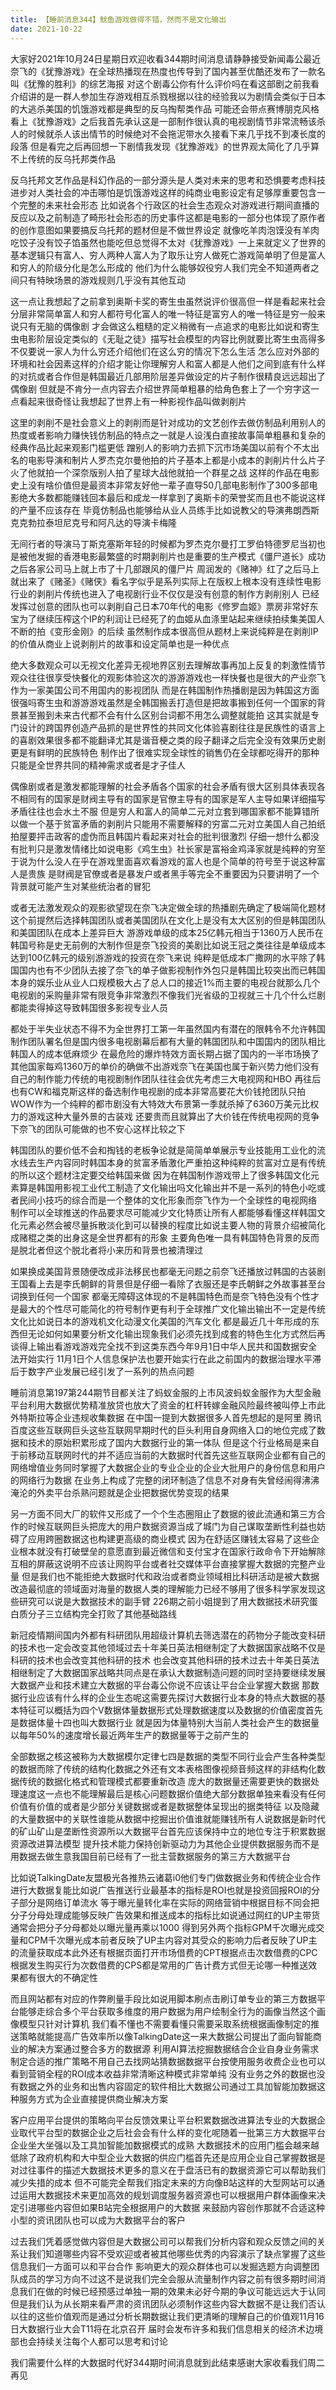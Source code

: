 ```yaml
---
title: 【睡前消息344】鱿鱼游戏做得不错，然而不是文化输出
date: 2021-10-22
---
```


大家好2021年10月24日星期日欢迎收看344期时间消息请静静接受新闻毒公最近奈飞的《犹豫游戏》在全球热播现在热度也传导到了国内甚至优酷还发布了一款名叫《犹豫的胜利》的综艺海报
对这个剧毒公你有什么评价吗在看这部剧之前我看介绍讲的是一群人参加生存游戏相互杀戮根据以往的经验我以为剧情会类似于日本的大逃杀美国的饥饿游戏都是典型的反乌掏帮类作品
可能还会带点赛博朋克风格看上《犹豫游戏》之后我首先承认这是一部制作很认真的电视剧情节非常流畅该杀人的时候就杀人该出情节的时候绝对不会拖泥带水久接看下来几乎找不到凑长度的段落
但是看完之后再回想一下剧情我发现《犹豫游戏》的世界观太简化了几乎算不上传统的反乌托邦类作品

反乌托邦文艺作品是科幻作品的一部分源头是人类对未来的思考和恐惧要考虑科技进步对人类社会的冲击哪怕是饥饿游戏这样的纯商业电影设定有足够厚重要包含一个完整的未来社会形态
比如说各个行政区的社会生态观众对游戏进行期间直播的反应以及之前制造了畸形社会形态的历史事件这都是电影的一部分也体现了原作者的创作意图如果要搞反乌托邦的题材但是不做世界设定
就像吃羊肉泡馍没有羊肉吃饺子没有饺子馅虽然也能吃但总觉得不太对《犹豫游戏》一上来就定义了世界的基本逻辑只有富人、穷人两种人富人为了取乐让穷人做死亡游戏简单明了但是富人和穷人的阶级分化是怎么形成的
他们为什么能够奴役穷人我们完全不知道两者之间只有特映场景的游戏规则几乎没有其他互动

这一点让我想起了之前拿到奥斯卡奖的寄生虫虽然说评价很高但一样是看起来社会分层非常简单富人和穷人都符号化富人的唯一特征是富穷人的唯一特征是穷一般来说只有无脑的偶像剧
才会做这么粗糙的定义稍微有一点追求的电影比如说和寄生虫电影阶层设定类似的《无耻之徒》描写社会模型的内容比例就要比寄生虫高得多不仅要说一家人为什么穷还介绍他们在这么穷的情况下怎么生活
怎么应对外部的环境和社会因素这样的介绍才能让你理解穷人和富人都是人他们之间到底有什么样的对抗或者合作但是韩国最近几部用阶层差异做设定的片子制作很精良远远超出了偶像剧
但就是不肯分一点内容去介绍世界简单粗暴的给角色套上了一个穷字这一点看起来很奇怪让我想起了世界上有一种影视作品叫做剥削片

这里的剥削不是社会意义上的剥削而是针对成功的文艺创作去做仿制品利用别人的热度或者影响力赚快钱仿制品的特点之一就是人设浅白直接故事简单粗暴和复杂的经典作品比起来观影门槛更低
蹭别人的影响力去抓下沉市场美国以前有个不太出名的电影导演和制片人罗杰克尔曼他拍的片子基本上都是小成本的剥削片什么片子火了他就拍一个深奈版别人拍了星球大战他就拍一个群星之战
这样的作品在电影史上没有啥价值但是最资本非常友好他一辈子直导50几部电影制作了300多部电影绝大多数都能赚钱回本最后和成龙一样拿到了奥斯卡的荣誉奖而且也不能说这样的产量不应该存在
毕竟仿制品也能够给从业人员练手比如说教父的导演弗朗西斯克克勃拉泰坦尼克号和阿凡达的导演卡梅隆

无间行者的导演马丁斯克塞斯年轻的时候都为罗杰克尔曼打工罗伯特德罗尼当初也是被他发掘的香港电影最繁盛的时期剥削片也是重要的生产模式《僵尸道长》成功之后各家公司马上就上市了十几部跟风的僵尸片
周润发的《赌神》红了之后马上就出来了《赌圣》《赌侠》看名字似乎是系列实际上在版权上根本没有连续性电影行业的剥削片传统也进入了电视剧行业不仅仅是没有创意的制作方剥削别人
已经发挥过创意的团队也可以剥削自己日本70年代的电影《修罗血姬》票房非常好东宝为了继续压榨这个IP的利润让已经死了的血姬从血涤里站起来继续拍续集美国人不断的拍《变形金刚》的后续
虽然制作成本很高但从题材上来说纯粹是在剥削IP的价值从商业上说剥削片的故事和设定简单也是一种优点

绝大多数观众可以无视文化差异无视地界区别去理解故事再加上反复的刺激性情节观众往往很享受快餐化的观影体验这次的游游游戏也一样快餐也是很大的产业奈飞作为一家美国公司不用国内的影视团队
而是在韩国制作热播剧是因为韩国这方面很强吗寄生虫和游游游戏虽然是全韩国搬丢打造但是把故事搬到任何一个国家的背景甚至搬到未来古代都不会有什么区别台词都不用怎么调整就能拍
这其实就是专门设计的跨国界创造产品抓的是世界性的共同文化体验喜剧往往是民族性的语言上的喜剧效果很多都不能翻译尤其是谐音梗之类的段子翻译之后完全没有效果历史剧更是有鲜明的民族特色
制作出了很难实现全球性的销售仍在全球都吃得开的那种只能是全世界共同的精神需求或者是才子佳人

偶像剧或者是激发都能理解的社会矛盾各个国家的社会矛盾有很大区别具体表现各不相同有的国家是财阀主导有的国家是官僚主导有的国家是军人主导如果详细描写矛盾往往也会水土不服
但是穷人和富人的简单二元对立套到哪国家都不能算错所以做一个基于贫富矛盾的剥削片只能用不需要解释的穷富二元对立美国人自己拍纸拍屋要抨击政客的虚伪而且韩国片看起来对社会的批判很激烈
仔细一想什么都没有批判只是激发情绪比如说电影《鸡生虫》社长家是富裕金鸡泽家就是纯粹的穷至于说为什么没人在乎在游戏里面喜欢看游戏的富人也是个简单的符号至于说这种富人是贵族
是财阀是官僚或者是暴发户或者黑手等完全不重要因为只要讲明了一个背景就可能产生对某些统治者的冒犯

或者无法激发观众的观影欲望现在奈飞决定做全球的热播剧先确定了极端简化题材这个前提然后选择韩国团队或者美国团队在文化上是没有太大区别的但是韩国团队和美国团队在成本上差异巨大
游游戏单级的成本25亿韩元相当于1360万人民币在韩国号称是史无前例的大制作但是奈飞投资的美剧比如说王冠之类往往是单级成本达到100亿韩元的级别游游戏的投资在奈飞来说
纯粹是低成本广撒网的水平除了韩国国内也有不少团队去接了奈飞的单子做影视制作外包只是韩国比较突出而已韩国本身的娱乐业从业人口规模极大占了总人口的接近1%而主要的电视台就那么几个
电视剧的采购量非常有限竞争非常激烈不像我们光省级的卫视就三十几个什么烂剧都能卖得掉这导致韩国很多影视专业人员

都处于半失业状态不得不为全世界打工第一年虽然国内有潜在的限韩令不允许韩国制作团队署名但是国内很多电视剧幕后都有大量的韩国团队和中国国内的团队相比韩国人的成本低麻烦少
在最危险的爆炸特效方面长期占据了国内的一半市场换了其他国家每鸡1360万的单价的确做不出游戏奈飞在美国也属于新兴势力他们没有自己的制作能力传统的电视剧制作团队往往会优先考虑三大电视网和HBO
再往后也有CW和福克斯这样的备选制作电视剧的成本非常高要花大价钱抢团队只拍WOW作为一个纯粹的都市剧没有大特效大布景第一季就杀掉了6360万美元比权力的游戏这种大量外景的古装戏
还要贵而且就算出了大价钱在传统电视网的竞争下奈飞的团队可能做的也不安心这样比较之下

韩国团队的要价低不会和掏钱的老板争论就是简简单单展示专业技能用工业化的流水线去生产内容同时韩国本身的贫富矛盾激化严重拍这种纯粹的贫富对立是有传统的所以这个题材注定要交给韩国来做
因为在韩国制作游戏带上了很多韩国文化元素算是韩国用影视工业代工制造了文化输出吗文化输出并不是一系列的特色小吃或者民间小技巧的综合而是一个整体的文化形象而奈飞作为一个全球性的电视网络
制作可以全球推送的作品要求尽可能减少文化特质让所有人都能够看懂这样韩国文化元素必然会被尽量拆散淡化到可以替换的程度比如说主要人物的背景介绍被简化成赌棍之类的出身这是全世界都有的形象
主要角色唯一具有韩国特色背景的反而是脱北者但这个脱北者将小来历和背景也被清理过

如果换成美国背景随便改成非法移民也都毫无问题之前奈飞还播放过韩国的古装剧王国看上去是李氏朝鲜的背景但是仔细一看除了衣服还是李氏朝鲜之外故事甚至台词换到任何一个国家
都毫无障碍这体现的不是韩国特色而是奈飞特色没有个性才是最大的个性尽可能简化的符号制作更有利于全球推广文化输出输出不一定是传统文化比如说日本的游戏机文化动漫文化美国的汽车文化
都是最近几十年形成的东西但无论如何如果要分析文化输出现象我们必须先找到成套的特色生化方式然后再谈得上输出看游戏游戏完全找不到这类东西今年9月1日中华人民共和国数据安全法开始实行
11月1日个人信息保护法也要开始实行在此之前国内的数据治理水平滞后于数字产业发展已经引发了一系列的热点问题

睡前消息第197第244期节目都关注了蚂蚁金服的上市风波蚂蚁金服作为大型金融平台利用大数据优势精准放贷也放大了资金的杠杆转嫁金融风险最终被叫停上市此外特斯拉等企业违规收集数据
在中国一提到大数据很多人首先想起的是阿里 腾讯 百度这些互联网巨头这些互联网早期时代的巨头利用自身网络入口的地位完成了数据和技术的原始积累形成了国内大数据行业的第一体队
但是这个行业格局是来自于前移动互联网时代的并不适应当前的大数据时代首先这些互联网企业都有自己的网络增值业务同时掌握了大数据企业的专业企业的企业大批用户的身份信息和用户的网络行为数据
在业务上构成了完整的闭环制造了信息不对身有失曾经闹得沸沸淹沦的外卖平台杀熟问题就是企业把数据优势变现的结果

另一方面不同大厂的软件又形成了一个个生态圈阻止了数据的彼此流通和第三方合作的时候互联网巨头把庞大的用户数据资源当成了城门为自己谋取垄断性利益也妨碍了应用跨圈数据这也构建更高级的商业模式
因为在舒适区赚钱太容易了这些企业根本就没有打破壁垒的意愿直到最近微信和支付宝才在国家行政命令下开始解除互相的屏蔽这说明不应该让网购平台或者社交媒体平台直接掌握大数据的完整产业量
但是我们也不能拒绝大数据时代和政治或者商业领域相比科研活动是被大数据改造最彻底的领域面对海量的数据人类的理解能力已经不够用了很多科学家发现这些研究可以说是大数据技术的副手臂
226期之前小姐提到了用大数据技术研究蛋白质分子三立结构完全打败了其他基础路线

新冠疫情期间国内外都有科研团队用超级计算机去筛选潜在的药物分子能改变科研的技术也一定会改变其他领域过去十年美日英法相继制定了大数据国家战略不仅是科研的技术也会改变其他科研的技术
也会改变其他科研的技术过去十年美日英法相继制定了大数据国家战略共同点是在承认大数据制造问题的同时坚持要继续发展大数据产业和技术建立大数据的平台毒公你说不应该让平台企业掌握大数据
那数据行业应该有什么样的企业生态呢这需要先探讨大数据行业本身的特点大数据的基本特征可以概括为四个V数据体量数据形式处理数据速度以及数据的价值密度首先是数据体量十四也叫大数据行业
就是因为体量特别大当前人类社会产生的数据量以每年50%的速度增长最近两年生产的数据量等于之前产生的

全部数据之核这被称为大数据模尔定律七四是数据的类型不同行业会产生各种类型的数据而除了传统的结构化数据之外还有文本表格图像视频音频这样的非结构化数据传统的数据化格式和管理模式都要重新改造
庞大的数据量还需要更快的数据处理速度这一点也不能理解最后是核心问题数据价值绝大部分数据单独来看没有任何价值有价值的或者是少部分关键数据或者是数据整体呈现出的据类特征
以及隐藏的大量数据中的关联性谁能从数据中挖掘出价值谁就能赚钱所有人说数据是新时代的矿山矿山是垄断性资源所以大数据平台首先应该保持中立的地位专注于积累数据资源改进算法模型
提升技术能力保持创新驱动力为其他企业提供数据服务而不是用数据去做生意我国目前已经有了一批主营数据服务的第三方大数据平台

比如说TalkingDate友盟极光各推热云诸葛i0他们专门做数据业务和传统企业合作进行大数据复能比如说广告推送行业最基本的指标是ROI也就是投资回报ROI的分子部分是网络订单流水
等于曝光量转化率在实际的网络营销中根据目标不同会把分子分母处理成能够反映广告效果和推送成本的指标比如说通过网红的UP主带货通常会把分子分母都处以曝光量再乘以1000
得到另外两个指标GPM千次曝光成交量和CPM千次曝光成本前者反映了UP主内容对其受众的影响力后者反映了UP主的流量获取成本此外还有根据页面打开市场借费的CPT根据点击次数借费的CPC
根据发生购买行为次数借费的CPS都是常用的广告计费方式但无论哪一种推送效果都有很大的不确定性

而且网站都有对应的作弊刷量手段比如说用脚本刷点击刷订单专业的第三方数据平台能够走综合多个平台获取多维度的用户数据为用户绘制全行为的画像当然这个画像模型只针对计算机
我们看不懂也不需要看懂只需要采取系统根据画像制定的推送策略就能提高广告效率所以像TalkingDate这一来大数据公司提出了面向智能商业的解决方案通过整合多方的数据源
利用AI算法挖掘数据结合企业自身业务需求制定合适的推广策略不用自己去找网站猜数据数据平台按使用服务收费企业也可以看到营销全程的ROI成本收益非常清晰这种模式非常单纯
没有业务之外的数据也没有数据之外的业务和出售内容固定的软件相比大数据公司通过工具加智能加数据这种服务方式为企业直接提供商业解决方案

客户应用平台提供的策略向平台反馈效果让平台积累数据改进算法专业的大数据企业取代平台型的数据企业之后社会会有什么样的变化呢随着一批第三方大数据平台企业坐大坐强以及工具加智能加数据模式的成熟
大数据技术的应用门槛会越来越低除了政府机构和大中型企业大数据的供应门槛首先还是应用企业自己掌握数据是对过往事件的描述大数据技术更多的意义在于盘活已有的数据资源它可以帮助我们减少失措的成本
但不可能完全帮我们指定未来的方向像B站这样的大型网站可以通过运用大数据技术来更加高效的规划调度服务器资源也可以根据用户群体画像来决定引进哪些内容但如果B站完全根据用户的大数据
来鼓励内容创作那就不合适这种小型的资讯团队也可以成为大数据平台的客户

过去我们凭着感觉做内容但是大数据公司可以帮我们分析内容和观众反馈之间的关系让我们知道哪些内容不受欢迎或者被其他哪些优秀的内容演示了缺点掌握了这些信息我们一方面可以和平台合作
影响更大的观众群体也可以发掘选题方向调整团队成员的学习方向不过这不是说我们完全会服从流量制作内容之前有很多期时间消息我们在做的时候已经预感过单独一期的效果未必好今期的争议可能远远大于认同
但是我们认为从长期来看严肃的资讯团队必须制作这些内容大数据不是让我们否认以往的这些价值观而是通过分析长期数据让我们更清晰的理解自己的价值观11月16日大数据行业大会T11将在北京召开
届时会发布许多和我们信息相关的经济术边境部也会持续关注每个人都可以思考和讨论

我们需要什么样的大数据时代好344期时间消息就到此结束感谢大家收看我们周二再见